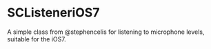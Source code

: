 SCListeneriOS7
==============

A simple class from @stephencelis for listening to microphone levels, suitable for the iOS7. 
